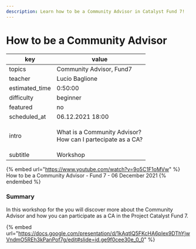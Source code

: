 ```yaml
---
description: Learn how to be a Community Advisor in Catalyst Fund 7!
---
```


# How to be a Community Advisor

| key             | value                                                                 |
| --------------- | --------------------------------------------------------------------- |
| topics          | Community Advisor, Fund7                                              |
| teacher         | Lucio Baglione                                                        |
| estimated\_time | 0:50:00                                                               |
| difficulty      | beginner                                                              |
| featured        | no                                                                    |
| scheduled\_at   | 06.12.2021 18:00                                                      |
| intro           | <p>What is a Community Advisor?<br>How can I partecipate as a CA?</p> |
| subtitle        | Workshop                                                              |

{% embed url="https://www.youtube.com/watch?v=9o5C1F1oMVw" %}
How to be a Community Advisor - Fund 7 - 06 December 2021
{% endembed %}

### Summary

In this workshop for the you will discover more about the Community Advisor and how you can participate as a CA in the Project Catalyst Fund 7.

{% embed url="https://docs.google.com/presentation/d/1kAqtIQ5FKcHA6pIex9DThYjwVndmO5REh3kPanPof7g/edit#slide=id.ge9f0cee30e_0_0" %}

